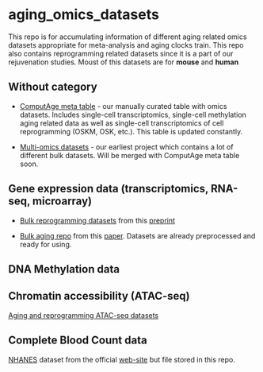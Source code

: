 # aging_omics_datasets
This repo is for accumulating information of different aging related omics datasets appropriate for meta-analysis and aging clocks train. This repo also contains reprogramming related datasets since it is a part of our rejuvenation studies. Moust of this datasets are for **mouse** and **human**

## Without category
* [ComputAge meta table](https://docs.google.com/spreadsheets/d/1U_4lqknpwR2K2RVDHsfEFpItcFzlKsR_qfsmGfdT7yo/edit?usp=sharing) - our manually curated table with omics datasets. Includes single-cell transcriptomics, single-cell methylation aging related data as well as single-cell transcriptomics of cell reprogramming (OSKM, OSK, etc.). This table is updated constantly.

* [Multi-omics datasets](https://docs.google.com/spreadsheets/d/1a_MTNCV7G4nr9OPG3voLud9s-RKYciby/edit?usp=sharing&ouid=108039439571736576899&rtpof=true&sd=true) - our earliest project which contains a lot of different bulk datasets. Will be merged with ComputAge meta table soon.

## Gene expression data (transcriptomics, RNA-seq, microarray)

* [Bulk reprogramming datasets](https://docs.google.com/spreadsheets/d/1Bz7zqhSpj9WNFMuPblx38hWkoA--x5qIR9nZgDXNoHE/edit?usp=sharing) from this [preprint](https://www.biorxiv.org/content/10.1101/2022.12.12.520058v1)

* [Bulk aging repo](https://github.com/maglab/AgeingSignatures2020_supplementary) from this [paper](https://www.aging-us.com/article/202648/text). Datasets are already preprocessed and ready for using.

## DNA Methylation data

## Chromatin accessibility (ATAC-seq)

[Aging and reprogramming ATAC-seq datasets](https://docs.google.com/spreadsheets/d/1ulIAA2LvLKxrsQ5j9nAqgVfIZqu9Hbf2VWr_f44D9tA/edit?usp=sharing)

## Complete Blood Count data

[NHANES]() dataset from the official [web-site](https://www.cdc.gov/nchs/nhanes/) but file stored in this repo.
